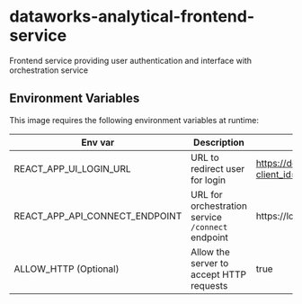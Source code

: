# dataworks-analytical-frontend-service
Frontend service providing user authentication and interface with orchestration service

## Environment Variables
This image requires the following environment variables at runtime:

| Env var | Description | Example value |
| ------- | ----------- | ------------- |
| REACT_APP_UI_LOGIN_URL    | URL to redirect user for login | https://domain.cogntio.com/login?client_id=id&redirect_uri=https://example.com |
| REACT_APP_API_CONNECT_ENDPOINT    | URL for orchestration service `/connect` endpoint | https://localhost:3000/connect |
| ALLOW_HTTP (Optional)    | Allow the server to accept HTTP requests  | true |
